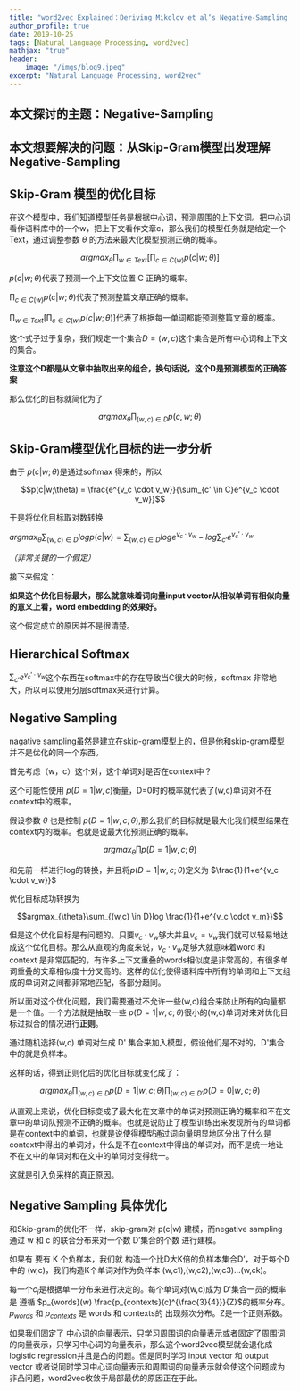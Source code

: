 ```yaml
---
title: "word2vec Explained：Deriving Mikolov et al‘s Negative-Sampling Word-Embedding Method"
author_profile: true
date: 2019-10-25
tags: [Natural Language Processing, word2vec]
mathjax: "true"
header:
    image: "/imgs/blog9.jpeg"
excerpt: "Natural Language Processing, word2vec"
---
```


## 本文探讨的主题：Negative-Sampling

## 本文想要解决的问题：从Skip-Gram模型出发理解Negative-Sampling

## Skip-Gram 模型的优化目标

在这个模型中，我们知道模型任务是根据中心词，预测周围的上下文词。把中心词看作语料库中的一个w，把上下文看作文章c，那么我们的模型任务就是给定一个Text，通过调整参数 $\theta$ 的方法来最大化模型预测正确的概率。

$$argmax_{\theta} \prod_{w \in Text}[\prod_{c \in C(w)} p(c|w;\theta)]$$



$p(c|w;\theta)$代表了预测一个上下文位置 C 正确的概率。

$\prod_{c \in C(w)} p(c|w;\theta)$代表了预测整篇文章正确的概率。

$\prod_{w \in Text}[\prod_{c \in C(w)} p(c|w;\theta)]$代表了根据每一单词都能预测整篇文章的概率。

这个式子过于复杂，我们规定一个集合$D = {(w,c)}$这个集合是所有中心词和上下文的集合。

**注意这个D都是从文章中抽取出来的组合，换句话说，这个D是预测模型的正确答案**

那么优化的目标就简化为了

$$argmax_{\theta}\prod_{(w,c)\in D}p(c,w;\theta)$$



## Skip-Gram模型优化目标的进一步分析

由于 $p(c|w;\theta)$是通过softmax 得来的，所以

$$p(c|w;\theta) = \frac{e^{v_c \cdot v_w}}{\sum_{c' \in C}e^{v_c \cdot v_w}}$$

于是将优化目标取对数转换

$argmax_{\theta} \sum_{(w,c)\in D}log p(c|w) = \sum_{(w,c) \in D}log e^{v_c \cdot v_w}-log\sum_{c'}e^{v_c' \cdot v_w}$



*（非常关键的一个假定）*

接下来假定：

**如果这个优化目标最大，那么就意味着词向量input vector从相似单词有相似向量的意义上看，word embedding 的效果好。**

这个假定成立的原因并不是很清楚。

## Hierarchical Softmax

$\sum_{c'}e^{v_c' \cdot v_w}$这个东西在softmax中的存在导致当C很大的时候，softmax 非常地大，所以可以使用分层softmax来进行计算。

## Negative Sampling

nagative sampling虽然是建立在skip-gram模型上的，但是他和skip-gram模型并不是优化的同一个东西。

首先考虑（w，c）这个对，这个单词对是否在context中？

这个可能性使用 $p(D=1|w,c)$衡量，D=0时的概率就代表了(w,c)单词对不在context中的概率。

假设参数 $\theta$ 也是控制 $p(D=1|w,c;\theta)$,那么我们的目标就是最大化我们模型结果在context内的概率。也就是说最大化预测正确的概率。 

$$argmax_{\theta}\prod p(D=1|w,c;\theta)$$

和先前一样进行log的转换，并且将$p(D=1|w,c;\theta)$定义为 $\frac{1}{1+e^{v_c \cdot v_w}}$

优化目标成功转换为

$$argmax_{\theta}\sum_{(w,c) \in D}log \frac{1}{1+e^{v_c \cdot v_m}}$$

但是这个优化目标是有问题的。只要$v_c \cdot v_w$够大并且$v_c = v_w$我们就可以轻易地达成这个优化目标。那么从直观的角度来说，$v_c \cdot v_w$足够大就意味着word 和 context 是非常匹配的，有许多上下文重叠的words相似度是非常高的，有很多单词重叠的文章相似度十分叉高的。这样的优化使得语料库中所有的单词和上下文组成的单词对之间都非常地匹配，各部分趋同。

所以面对这个优化问题，我们需要通过不允许一些(w,c)组合来防止所有的向量都是一个值。一个方法就是抽取一些 $p(D=1|w,c;\theta)$很小的(w,c)单词对来对优化目标过拟合的情况进行**正则**。

通过随机选择(w,c) 单词对生成 D' 集合来加入模型，假设他们是不对的，D'集合中的就是负样本。

这样的话，得到正则化后的优化目标就变化成了：

$$argmax_{\theta}\prod_{(w,c) \in D} p(D=1|w,c;\theta)\prod_{(w,c) \in D'}  p(D=0|w,c;\theta)$$

从直观上来说，优化目标变成了最大化在文章中的单词对预测正确的概率和不在文章中的单词队预测不正确的概率。也就是说防止了模型训练出来发现所有的单词都是在context中的单词，也就是说使得模型通过词向量明显地区分出了什么是context中得出的单词对，什么是不在context中得出的单词对，而不是统一地让不在文中的单词对和在文中的单词对变得统一。

这就是引入负采样的真正原因。

## Negative Sampling 具体优化 

和Skip-gram的优化不一样，skip-gram对 p(c|w) 建模，而negative sampling 通过 w 和 c 的联合分布来对一个数 D’集合的个数 进行建模。

如果有 要有 K 个负样本，我们就 构造一个比D大K倍的负样本集合D’，对于每个D中的 (w,c)，我们构造K个单词对作为负样本 (w,c1),(w,c2),(w,c3)...(w,ck)。

每一个$c_j$是根据单一分布来进行决定的。每个单词对(w,c)成为 D'集合一员的概率是 遵循 $p_{words}(w) \frac{p_{contexts}(c)^{\frac{3}{4}}}{Z}$的概率分布。$p_{words}$ 和 $p_{contexts}$ 是 words 和 contexts的 出现频次分布。Z是一个正则系数。

如果我们固定了 中心词的向量表示，只学习周围词的向量表示或者固定了周围词的向量表示，只学习中心词的向量表示，那么这个word2vec模型就会退化成logistic regression并且是凸的问题。但是同时学习 input vector 和 output vector 或者说同时学习中心词向量表示和周围词的向量表示就会使这个问题成为非凸问题，word2vec收敛于局部最优的原因正在于此。